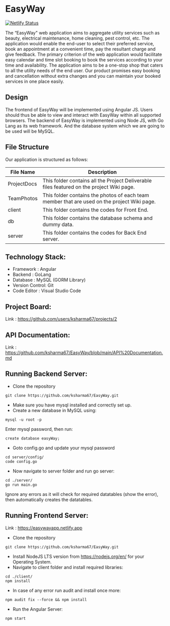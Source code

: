# EasyWay

[![Netlify Status](https://api.netlify.com/api/v1/badges/57f211b7-3340-4374-a825-55fa2f4b2a82/deploy-status)](https://app.netlify.com/sites/easywayapp/deploys)

The “EasyWay" web application aims to aggregate utility services such as beauty, electrical maintenance, home cleaning, pest control, etc. The application would enable the end-user to select their preferred service, book an appointment at a convenient time, pay the resultant charge and give feedback. The primary criterion of the web application would facilitate easy calendar and time slot booking to book the services according to your time and availability. The application aims to be a one-stop shop that caters to all the utility needs of the end user. Our product promises easy booking and cancellation without extra changes and you can maintain your booked services in one place easily.

## Design

The frontend of EasyWay will be implemented using Angular JS. Users should thus be able to view and interact with EasyWay within all supported browsers. The backend of EasyWay is implemented using Node JS, with Go Lang as its web framework. And the database system which we are going to be used will be MySQL.

## File Structure

Our application is structured as follows:

| File Name   | Description                                                            |
|--------------|----------------------------------------------------------------------------------------------------------------------------------------------------------------------------------------------------------------------------------------------------------------|
| ProjectDocs      | This folder contains all the Project Deliverable files featured on the project Wiki page.    
| TeamPhotos   | This folder contains the photos of each team member that are used on the project Wiki page.   
| client   | This folder contains the codes for Front End.   
| db   | This folder contains the database schema and dummy data.   
| server   | This folder contains the codes for Back End server.  

## Technology Stack:
* Framework : Angular
* Backend : GoLang
* Database : MySQL (GORM Library)
* Version Control: Git
* Code Editor : Visual Studio Code

## Project Board:

Link : https://github.com/users/ksharma67/projects/2

## API Documentation:

Link : https://github.com/ksharma67/EasyWay/blob/main/API%20Documentation.md

## Running Backend Server:

* Clone the repository
```
git clone https://github.com/ksharma67/EasyWay.git
```
* Make sure you have mysql installed and correctly set up.
* Create a new database in MySQL using:
```
mysql -u root -p
```
Enter mysql password, then run:
```
create database easyWay;
```
* Goto config.go and update your mysql password
```
cd server/config/
code config.go
```
* Now navigate to server folder and run go server:
```
cd ./server/
go run main.go
```
Ignore any errors as it will check for required datatables (show the error), then automatically creates the datatables.

## Running Frontend Server:

Link : https://easywayapp.netlify.app

* Clone the repository
```
git clone https://github.com/ksharma67/EasyWay.git
```
* Install NodeJS LTS version from https://nodejs.org/en/ for your Operating System.
* Navigate to client folder and install required libraries:
```
cd ./client/
npm install
```
* In case of any error run audit and install once more:
```
npm audit fix --force && npm install
```
* Run the Angular Server:
```
npm start
```

